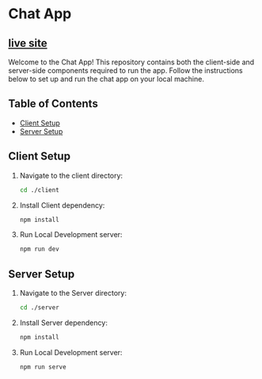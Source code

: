 # Chat App

## [live site](https://certi-chat-app.vercel.app/)

Welcome to the Chat App! This repository contains both the client-side and server-side components required to run the app. Follow the instructions below to set up and run the chat app on your local machine.

## Table of Contents

- [Client Setup](#client-setup)
- [Server Setup](#server-setup)

## Client Setup

1. Navigate to the client directory:
   ```sh
   cd ./client
   ```
   
2. Install Client dependency:
   ```sh
   npm install
   ```

3. Run Local Development server:
   ```sh
   npm run dev
   ```
   
## Server Setup

1. Navigate to the Server directory:
   ```sh
   cd ./server
   ```
   
2. Install Server dependency:
   ```sh
   npm install
   ```

3. Run Local Development server:
   ```sh
   npm run serve
   ```
